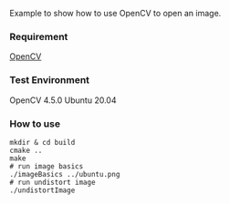 Example to show how to use OpenCV to open an image.

### Requirement
[OpenCV](https://github.com/opencv/opencv)

### Test Environment
OpenCV 4.5.0
Ubuntu 20.04

### How to use
```
mkdir & cd build
cmake ..
make
# run image basics
./imageBasics ../ubuntu.png
# run undistort image
./undistortImage
```